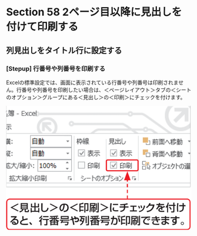 # Section 58 2ページ目以降に見出しを付けて印刷する

## 列見出しをタイトル行に設定する

### [Stepup] 行番号や列番号を印刷する

Excelの標準設定では、画面に表示されている行番号や列番号は印刷されません。行番号や列番号を印刷したい場合は、＜ページレイアウト＞タブの＜シートのオプション＞グループにある＜見出し＞の＜印刷＞にチェックを付けます。

![stepup](003.png)
